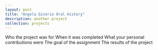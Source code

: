 ```yaml
---
layout: post
title: "Angela Ginorio Oral History"
description: another project
collection: projects
---
```

Who the project was for
When it was completed
What your personal contributions were
The goal of the assignment
The results of the project
